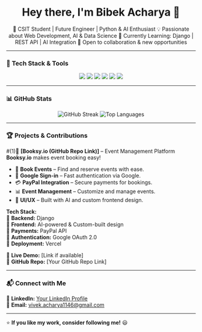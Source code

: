 <h1 align="center">Hey there, I'm Bibek Acharya 👋</h1>

<p align="center">
🚀 CSIT Student | Future Engineer | Python & AI Enthusiast  
💡 Passionate about Web Development, AI & Data Science  
🌱 Currently Learning: Django | REST API | AI Integration  
📌 Open to collaboration & new opportunities  
</p>

---

### 🚀 **Tech Stack & Tools**  
<p align="center">
  <img src="https://img.shields.io/badge/Python-3776AB?style=for-the-badge&logo=python&logoColor=white" />
  <img src="https://img.shields.io/badge/Django-092E20?style=for-the-badge&logo=django&logoColor=white" />
  <img src="https://img.shields.io/badge/HTML5-E34F26?style=for-the-badge&logo=html5&logoColor=white" />
  <img src="https://img.shields.io/badge/CSS3-1572B6?style=for-the-badge&logo=css3&logoColor=white" />
  <img src="https://img.shields.io/badge/Git-F05032?style=for-the-badge&logo=git&logoColor=white" />
  <img src="https://img.shields.io/badge/GitHub-181717?style=for-the-badge&logo=github&logoColor=white" />
</p>

---

### 📊 **GitHub Stats**  
<p align="center">
  <img src="https://github-readme-streak-stats.herokuapp.com/?user=yourusername&theme=tokyonight&hide_border=true" alt="GitHub Streak" />
  <img src="https://github-readme-stats.vercel.app/api/top-langs/?username=yourusername&layout=compact&theme=tokyonight" alt="Top Languages" />
</p>

---

### 🏆 **Projects & Contributions**  

#(1)🎉 **[Booksy.io (GitHub Repo Link)]** – Event Management Platform  
**Booksy.io** makes event booking easy!  
- 📅 **Book Events** – Find and reserve events with ease.  
- 🔐 **Google Sign-in** – Fast authentication via Google.  
- 💳 **PayPal Integration** – Secure payments for bookings.  
- 📊 **Event Management** – Customize and manage events.  
- 🎨 **UI/UX** – Built with AI and custom frontend design.

**Tech Stack:**  
🔹 **Backend:** Django  
🔹 **Frontend:** AI-powered & Custom-built design  
🔹 **Payments:** PayPal API  
🔹 **Authentication:** Google OAuth 2.0  
🔹 **Deployment:** Vercel

🔗 **Live Demo:** [Link if available]  
🔗 **GitHub Repo:** [Your GitHub Repo Link]  

---



### 📬 **Connect with Me**  
💼 **LinkedIn:** [Your LinkedIn Profile]((https://www.linkedin.com/in/bibek-acharya-b86063311/))  
📧 **Email:** vivek.acharya1146@gmail.com  

---

⭐️ **If you like my work, consider following me!** 😃
